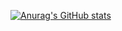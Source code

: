 [![Anurag's GitHub stats](https://github-readme-stats.vercel.app/api?username=Ivirton-Filhoanuraghazra)](https://github.com/anuraghazra/github-readme-stats)


<!--
**Ivirton-Filho/Ivirton-Filho** is a ✨ _special_ ✨ repository because its `README.md` (this file) appears on your GitHub profile.

Here are some ideas to get you started:

- 🔭 I’m currently working on ...
- 🌱 I’m currently learning ...
- 👯 I’m looking to collaborate on ...
- 🤔 I’m looking for help with ...
- 💬 Ask me about ...
- 📫 How to reach me: ...
- 😄 Pronouns: ...
- ⚡ Fun fact: ...
-->
